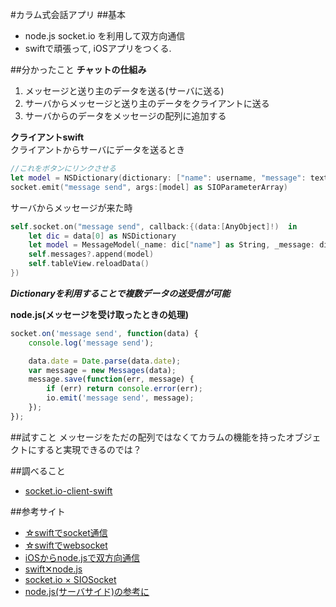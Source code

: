 #カラム式会話アプリ
##基本
- node.js socket.io を利用して双方向通信
- swiftで頑張って, iOSアプリをつくる.

##分かったこと
**チャットの仕組み**  

1. メッセージと送り主のデータを送る(サーバに送る)
2. サーバからメッセージと送り主のデータをクライアントに送る
3. サーバからのデータをメッセージの配列に追加する

**クライアントswift**  
クライアントからサーバにデータを送るとき  

```swift
//これをボタンにリンクさせる
let model = NSDictionary(dictionary: ["name": username, "message": textView.text, "date": convertDateToStr(NSDate())]);
socket.emit("message send", args:[model] as SIOParameterArray)
```

サーバからメッセージが来た時  

```swift
self.socket.on("message send", callback:{(data:[AnyObject]!)  in
    let dic = data[0] as NSDictionary
    let model = MessageModel(_name: dic["name"] as String, _message: dic["message"] as String)
    self.messages?.append(model)
    self.tableView.reloadData()
})
```

***Dictionaryを利用することで複数データの送受信が可能***

**node.js(メッセージを受け取ったときの処理)**  

```javascript
socket.on('message send', function(data) {
    console.log('message send');

    data.date = Date.parse(data.date);
    var message = new Messages(data);
    message.save(function(err, message) {
        if (err) return console.error(err);
        io.emit('message send', message);
    });
});
```

##試すこと
メッセージをただの配列ではなくてカラムの機能を持ったオブジェクトにすると実現できるのでは？

##調べること
- [socket.io-client-swift](https://github.com/socketio/socket.io-client-swift)

##参考サイト  
- [☆swiftでsocket通信](http://qiita.com/ytakzk/items/c0a3af0f1b9e5a349d05)  
- [☆swiftでwebsocket](http://grandbig.github.io/blog/2015/03/11/socketio-in-swift/)  
- [iOSからnode.jsで双方向通信](http://dev.classmethod.jp/smartphone/ios-socketioobjc/)  
- [swift✕node.js](http://qiita.com/hiyuzawa/items/15c9f10dcdf0fcb37b4a)  
- [socket.io × SIOSocket](http://qiita.com/mito_log/items/a6207d2b43189687d750)  
- [node.js(サーバサイド)の参考に](http://qiita.com/hosomichi/items/66b309a6c3c20d910218)
